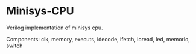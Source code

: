 # Minisys-CPU
Verilog implementation of minisys cpu.

Components: clk, memory, executs, idecode, ifetch, ioread, led, memorlo, switch
